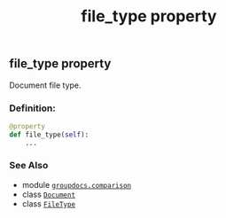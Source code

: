 ﻿---
title: file_type property
second_title: GroupDocs.Comparison for Python via .NET API References
description: 
type: docs
url: /python-net/groupdocs.comparison/document/file_type/
is_root: false
weight: 60
---

## file_type property


Document file type.
### Definition:
```python
@property
def file_type(self):
    ...
```

### See Also
* module [`groupdocs.comparison`](../../)
* class [`Document`](/comparison/python-net/groupdocs.comparison/document)
* class [`FileType`](/comparison/python-net/groupdocs.comparison.result/filetype)
